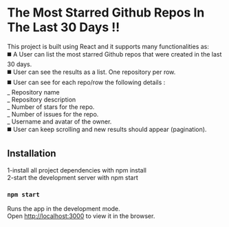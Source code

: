 # The Most Starred Github Repos In The Last 30 Days !!

This project is built using React and it supports many functionalities as:  
◼️ A User can list the most starred Github repos that were created in the last 30 days.  
◼️ User can see the results as a list. One repository per row.  
◼️ User can see for each repo/row the following details :  
_ Repository name  
_ Repository description  
_ Number of stars for the repo.  
_ Number of issues for the repo.  
_ Username and avatar of the owner.  
◼️ User can keep scrolling and new results should appear (pagination).

## Installation

1-install all project dependencies with npm install  
2-start the development server with npm start  

### `npm start`

Runs the app in the development mode.\
Open [http://localhost:3000](http://localhost:3000) to view it in the browser.
